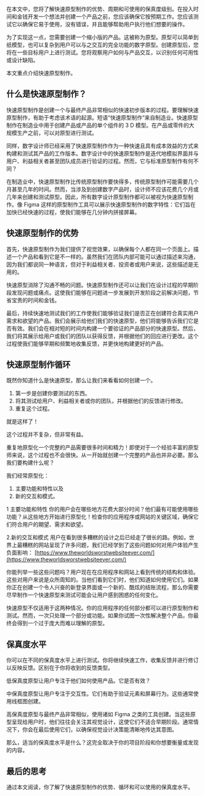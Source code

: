 
在本文中，您将了解快速原型制作的优势、周期和可使用的保真度级别。在投入时间和金钱开发一个想法并创建一个产品之前，您应该确保它按预期工作。您应该测试它以确保它易于使用，没有错误，并且能够帮助用户执行他们想要的操作。

为了实现这一点，您需要创建一个缩小版的产品。这被称为原型。原型可以简单到纸模型，也可以复杂到用户可以与之交互的完全功能的数字原型。创建原型后，您将在一些目标用户上进行测试。您将观察用户如何与产品交互，以识别任何可用性或设计缺陷。

本文重点介绍快速原型制作。

## 什么是快速原型制作？
快速原型制作是创建一个与最终产品非常相似的快速初步版本的过程。要理解快速原型制作，有助于考虑该术语的起源。短语“快速原型制作”来自制造业。快速原型制作在制造业中用于创建产品或产品的单个组件的 3 D 模型。在产品或零件的大规模生产之前，可以对原型进行测试。

同样，数字设计师已经采用了快速原型制作作为一种快速且具有成本效益的方式来构建和测试其产品的工作版本。数字设计中的快速原型制作是迭代地模拟界面并与用户、利益相关者甚至团队成员进行验证的过程。然而，它与标准原型制作有何不同？

在制造业中，快速原型制作比传统原型制作要快得多，传统原型制作可能需要几个月甚至几年的时间。然而，当涉及到创建数字产品时，设计师不应该花费几个月或几年来创建和测试原型。因此，所有数字设计原型制作都可以被视为快速原型制作。像 Figma 这样的原型制作工具可以展示快速原型制作的数字特性：它们旨在加快已经快速的过程，使我们能够在几分钟内拼接屏幕。

## 快速原型制作的优势
首先，快速原型制作为我们提供了视觉效果，以确保每个人都在同一个页面上。描述一个产品和看到它是不一样的。虽然我们在团队内部可能可以通过描述来沟通，因为我们都说同一种语言，但对于利益相关者、投资者或用户来说，这些描述是无用的。

快速原型消除了沟通不畅的问题。快速原型制作还可以让我们在设计过程的早期阶段发现问题或痛点。这使我们能够在问题进一步发展到开发阶段之前解决问题，节省宝贵的时间和金钱。

最后，持续快速地测试我们的工作使我们能够验证我们是否正在创建符合真实用户需求和欲望的产品。我们会展示给他们我们的快速原型，他们将能够告诉我们它是否有效。我们会在相对短的时间内构建一个要验证的产品部分的快速原型。然后，我们将其展示给用户或我们的团队以获得反馈，并根据他们的回应进行更改。这个过程使我们能够早期和频繁地收集反馈，并更快地构建更好的产品。

## 快速原型制作循环

既然你知道什么是快速原型，那么让我们来看看如何创建一个。

1. 第一步是创建你要测试的东西。
2. 将其测试给用户、利益相关者或你的团队，并根据他们的反馈进行修改。
3. 重复这个过程。

就是这样了！

这个过程并不复杂，但非常有益。

重复地原型化一个完整的产品需要很多时间和精力！即使对于一个经验丰富的原型师来说，这个过程也不会很快。从一开始就创建一个完整的产品也并非必要。那么我们要构建什么呢？

我们经常原型化：

1. 主要功能和特性以及
2. 新的交互和模式。


1 主要功能和特性
你的用户会在哪些地方花费大部分时间？他们最有可能使用哪些功能？从这些地方开始进行原型化！检查你的应用程序或网站的关键区域，确保它们符合用户的期望、需求和欲望。

2.新的交互和模式
用户在看到很多糟糕的设计之后已经走了很长的路。例如，世界上最糟糕的网站呈现了许多问题，我们已经学到了这些问题如何对用户体验产生负面影响：
[https://www.theworldsworstwebsiteever.com/](https://www.theworldsworstwebsiteever.com/)


你能列举一些这些问题吗？用户现在在应用程序和网站上看到传统的结构和体验。这些对用户来说是众所周知的。当他们看到它们时，他们知道如何使用它们。如果你正在创建一个令人兴奋的新登录界面或一个新的、酷炫的结账流程，那么你需要尽早制作一个快速原型来测试可能会让用户感到困惑的任何变化。

快速原型不仅适用于这两种情况。你的应用程序的任何部分都可以进行原型制作和测试。然而，一次只处理一个部分或功能。如果你试图一次性解决整个产品，你最终会得到一个过于庞大而难以理解的原型。

## 保真度水平
你可以在不同的保真度水平上进行测试。你将继续快速工作，收集反馈并进行修订以反映反馈。区别在于你将收到的反馈类型。

低保真度原型让用户专注于他们如何使用产品。它是否有效？

中保真度原型让用户专注于交互性。它们有助于验证元素和屏幕行为。这些通常使用线框图创建。

高保真度原型与最终产品非常相似，使用诸如 Figma 之类的工具创建。当这些原型呈现给用户时，他们往往会关注其视觉设计，这使它们不适合早期阶段。通常情况下，你会在最后使用它们，以确保视觉设计决策能清晰地传达其意图。

那么，适当的保真度水平是什么？这完全取决于你的项目阶段和你想要衡量或发现的内容。

## 最后的思考
通过本文阅读，你了解了快速原型制作的优势、循环和可以使用的保真度水平。